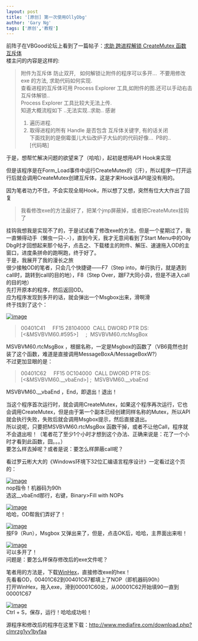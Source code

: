 ```yaml
---
layout: post
title: '[原创] 第一次使用OllyDbg'
author: 'Gary Ng'
tags: ['原创','教程']
---
```


前阵子在VBGood论坛上看到了一篇帖子：[求助 跨进程解锁 CreateMutex 函数
互斥体](http://www.vbgood.com/thread-114220-1-1.html)  
 楼主问的内容是这样的:  

> 附件为互斥体 防止双开,   如何解锁让附件的程序可以多开...  不要用修改
> exe 的方法, 求助代码如何实现.  
> 查看进程的互斥体可用 Process Explorer
> 工具,如附件的图.还可以手动右击互斥体解锁..  
> Process Explorer 工具比较大无法上传.  
> 知道大概流程如下 ..无法实现..求助.. 感谢  
> 1. 遍历进程.  
> 2. 取得进程的所有 Handle 是否包含 互斥体关键字, 有的话关闭  
> 下面找到的是倒霉蛋儿大仙改炉子大仙的的代码好像...  PB的..  
>  [代码略]  

于是，想帮忙解决问题的欲望来了（哈哈），起初是想用API Hook来实现  

但是该程序是在Form\_Load事件中运行CreateMutex的（汗），所以程序一打开运行后就会调用CreateMutex创建互斥体，这是才来Hook该API是没有用的。  

因为笔者功力不住，不会实现全局Hook，所以想了又想，突然有位大大作出了回复  

> 我看修改exe的方法最好了，把某个jmp屏蔽掉，或者把CreateMutex挂钩了

<!-- More -->

挂钩我想我是实现不了的，于是试试看了修改exe的方法，但是一个星期过了，我一直懒得动手（懒虫一只-.-），直到今天，我才无意间看到了Start
Menu中的Olly
Dbg时才回想起来那个帖子，点击之、下载楼主的附件、解压、速速拖入OD的主窗口，进度条拼命的跑啊跑，终于好了。  
 于是，我展开了我的漫长之旅  
 很少接触OD的笔者，只会几个快捷键——F7（Step
into，单行执行，就是遇到call时，跳转到call的目的地），F8（Step
Over，跟F7大同小异，但是不进入call的目的地）  
 先打开原本的程序，然后返回OD。  
 应为程序发现到多开的话，就会弹出一个Msgbox出来，滑啊滑  
 终于找到了这个：  

[![image](http://lh6.ggpht.com/-yihFrS_AIMg/UEDn1eQINiI/AAAAAAAAB3U/qkCiMkFCWCQ/image_thumb%25255B10%25255D.png?imgmax=800 "image")](http://lh3.ggpht.com/-bR_aGl_x5Vo/UEDn0QGhE7I/AAAAAAAAB3Q/dVDru6Qr2N4/s1600-h/image%25255B28%25255D.png)  

> 00401C41     FF15 28104000  CALL DWORD PTR
> DS:[<&MSVBVM60.\#595\>]     ;  MSVBVM60.rtcMsgBox

MSVBVM60.rtcMsgBox
，根据名称，一定是Msgbox的函数了（VB6竟然也封装了这个函数，难道是直接调用MessageBoxA/MessageBoxW?）  
 不过更加显眼的是：  

> 00401C62     FF15 0C104000  CALL DWORD PTR
> DS:[<&MSVBVM60.\_\_vbaEnd\>] ;  MSVBVM60.\_\_vbaEnd

MSVBVM60.\_\_vbaEnd ，End，即退出！退出！  

当这个程序首次运行时，就会调用CreateMutex，如果这个程序再次运行，它也会调用CreateMutex，但是由于第一个副本已经创建同样名称的Mutex，所以API就会执行失败，失败后就会调用Msgbox提示，然后直接退出。  
 所以说呢，只要把MSVBVM60.rtcMsgBox
函数干掉，或者不让他Call，程序就不会退出啦！（笔者花了至少1个小时才想到这个办法、正确来说是：花了一个小时才看到此函数，囧。。。）  
 要怎么样去掉呢？或者是说：要怎么样屏蔽call呢？  

看过罗云彬大大的《Windows环境下32位汇编语言程序设计》一定看过这个页的：  

[![image](http://lh5.ggpht.com/-fw3TD6i-BF8/UEDn32CJa6I/AAAAAAAAB3o/b8YF3hlFtsw/image_thumb%25255B8%25255D.png?imgmax=800 "image")](http://lh4.ggpht.com/-E8JahzgBBKA/UEDn2c2Ch1I/AAAAAAAAB3g/4hFg6fiUmM8/s1600-h/image%25255B22%25255D.png)  
 nop指令！机器码为90h  
 选这\_\_vbaEnd那行，右键，Binary\>Fill with NOPs  

[![image](http://lh4.ggpht.com/-6aZWNMFhXh4/UEDn585wR6I/AAAAAAAAB30/bQNfZa-mYPA/image_thumb%25255B3%25255D.png?imgmax=800 "image")](http://lh3.ggpht.com/-35s0qLB295M/UEDn4gi03gI/AAAAAAAAB3w/QhGXiGPkWHU/s1600-h/image%25255B9%25255D.png)  
 哈哈，OD帮我们弄好了！  

[![image](http://lh3.ggpht.com/-7JLe_vWzTU0/UEDn7oo8VtI/AAAAAAAAB4I/OyWgw9seFg0/image_thumb%25255B9%25255D.png?imgmax=800 "image")](http://lh6.ggpht.com/-tIkxXaIRiMo/UEDn6rtPRGI/AAAAAAAAB4A/noPNx-WyBwA/s1600-h/image%25255B25%25255D.png)  
 按F9（Run），Msgbox 又弹出来了，但是，点击OK后，哈哈，主界面出来啦！  

[![image](http://lh5.ggpht.com/--h0Qxf2y4jo/UEDn9vzao9I/AAAAAAAAB4Y/kPDUEJqjdU4/image_thumb%25255B11%25255D.png?imgmax=800 "image")](http://lh4.ggpht.com/-BtO-ds88IgU/UEDn8kBt9LI/AAAAAAAAB4M/oOqT5H_tlFc/s1600-h/image%25255B31%25255D.png)  
 可以多开了！  
 问题是：要怎么样保存修改后的exe文件呢？  

笔者用的方法是，下载[WinHex](http://www.winhex.com/)，直接修改exe的hex！  
 先看看OD，00401C62到00401C67都填上了NOP（即机器码90h）  
 打开WinHex，拖入exe，滑到00001C60处，从00001C62开始填90一直到00001C67  

[![image](http://lh5.ggpht.com/-1BHecB572Yk/UEDn_RJvFWI/AAAAAAAAB4o/565bF2RtyeU/image_thumb%25255B13%25255D.png?imgmax=800 "image")](http://lh4.ggpht.com/-_LHvET59-Ic/UEDn-SL6RbI/AAAAAAAAB4g/s5dy8ZgsWZg/s1600-h/image%25255B37%25255D.png)  
 Ctrl + S，保存，运行！哈哈成功啦！  

源程序和修改后的程序在这里下载：<http://www.mediafire.com/download.php?clmrzg1yv1byfaa>  
  
  
  
  
  
  
  
  
  
  
  
  
  
  
  
  
  
  
  
  
  
  

